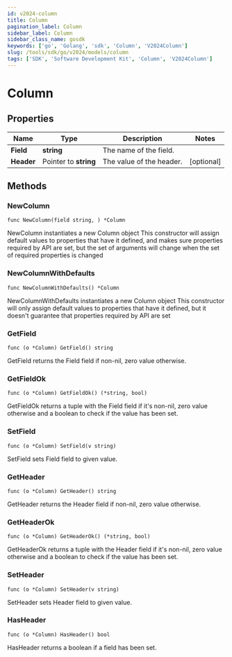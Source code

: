 ```yaml
---
id: v2024-column
title: Column
pagination_label: Column
sidebar_label: Column
sidebar_class_name: gosdk
keywords: ['go', 'Golang', 'sdk', 'Column', 'V2024Column']
slug: /tools/sdk/go/v2024/models/column
tags: ['SDK', 'Software Development Kit', 'Column', 'V2024Column']
---
```


# Column

## Properties

| Name       | Type                  | Description              | Notes      |
| ---------- | --------------------- | ------------------------ | ---------- |
| **Field**  | **string**            | The name of the field.   |
| **Header** | Pointer to **string** | The value of the header. | [optional] |

## Methods

### NewColumn

`func NewColumn(field string, ) *Column`

NewColumn instantiates a new Column object This constructor will assign default values to properties that have it defined, and makes sure properties required by API are set, but the set of arguments will change when the set of required properties is changed

### NewColumnWithDefaults

`func NewColumnWithDefaults() *Column`

NewColumnWithDefaults instantiates a new Column object This constructor will only assign default values to properties that have it defined, but it doesn't guarantee that properties required by API are set

### GetField

`func (o *Column) GetField() string`

GetField returns the Field field if non-nil, zero value otherwise.

### GetFieldOk

`func (o *Column) GetFieldOk() (*string, bool)`

GetFieldOk returns a tuple with the Field field if it's non-nil, zero value otherwise and a boolean to check if the value has been set.

### SetField

`func (o *Column) SetField(v string)`

SetField sets Field field to given value.

### GetHeader

`func (o *Column) GetHeader() string`

GetHeader returns the Header field if non-nil, zero value otherwise.

### GetHeaderOk

`func (o *Column) GetHeaderOk() (*string, bool)`

GetHeaderOk returns a tuple with the Header field if it's non-nil, zero value otherwise and a boolean to check if the value has been set.

### SetHeader

`func (o *Column) SetHeader(v string)`

SetHeader sets Header field to given value.

### HasHeader

`func (o *Column) HasHeader() bool`

HasHeader returns a boolean if a field has been set.
